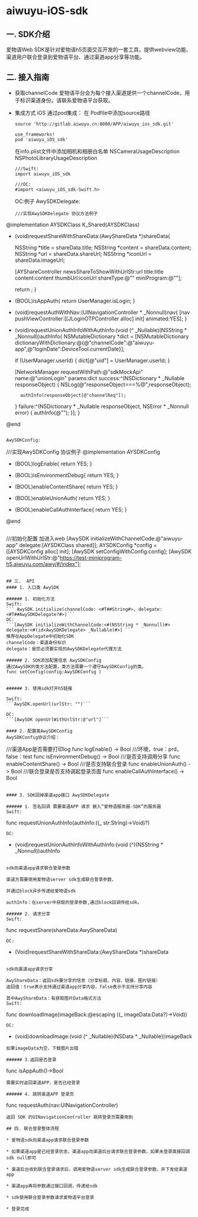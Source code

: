 # aiwuyu-iOS-sdk
## 一. SDK介绍
爱物语Web SDK是针对爱物语h5页面交互开发的一套工具，提供webview功能、渠道用户联合登录到爱物语平台、通过渠道app分享等功能。

## 二. 接入指南
* 获取channelCode
爱物语平台会为每个接入渠道提供一个channelCode，用于标识渠道身份。请联系爱物语平台获取。
* 集成方式
     iOS
     通过pod集成：
     在 Podfile中添加source路径
    ``` 
    source 'http://gitlab.aiwuyu.cn:8080/APP/aiwuyu_ios_sdk.git'
    
    use_frameworks!
    pod 'aiwuyu_iOS_sdk'
    ```
    在info.plist文件中添加相机和相册白名单
    NSCameraUsageDescription
    NSPhotoLibraryUsageDescription
    
    ```
    ///Swift:
    import aiwuyu_iOS_sdk
    ```
    
   ```
   ///OC:
   #import <aiwuyu_iOS_sdk-Swift.h>
   ```
   
   OC:例子
   AwySDKDelegate:
   ```
   ///实现AwySDKDelegate 协议方法例子
@implementation AYSDKClass
K_Shared(AYSDKClass)

- (void)requestShareWithShareData:(AwyShareData *)shareData{
    
    
    NSString *title = shareData.title;
    NSString *content = shareData.content;
    NSString *url = shareData.shareUrl;
    NSString *iconUrl = shareData.imageUrl;

    
    [AYShareController newsShareToShowWithUrlStr:url title:title content:content thumbUrl:iconUrl shareType:@"" miniProgram:@""];
    
    return ;
}

- (BOOL)isAppAuth{
    return UserManager.isLogin;
}
- (void)requestAuthWithNav:(UINavigationController * _Nonnull)nav{
    [nav pushViewController:[[JLoginOTPController alloc] init] animated:YES];
}
- (void)requestUnionAuthInfoWithAuthInfo:(void (^ _Nullable)(NSString * _Nonnull))authInfo{
    NSMutableDictionary *dict = [NSMutableDictionary dictionaryWithDictionary:@{@"channelCode":@"aiwuyu-app",@"loginDate":DeviceTool.currentDate}];
    
    if (UserManager.userId) {
        dict[@"uid"] = UserManager.userId;
    }
    
    
    [NetworkManager requestWithPath:@"sdkMockApi" name:@"unionLogin" params:dict success:^(NSDictionary * _Nullable responseObject) {
        NSLog(@"responseObject===%@",responseObject);
        
        authInfo(responseObject[@"channelReq"]);
    } failure:^(NSDictionary * _Nullable responseObject, NSError * _Nonnull error) {
        authInfo(@"");
    }];
}


@end
   ```
   
   AwySDKConfig:
   ```
   ///实现AwySDKConfig 协议例子
   @implementation AYSDKConfig

- (BOOL)logEnable{
    return YES;
}

- (BOOL)isEnvironmentDebug{
    return YES;
}

- (BOOL)enableContentShare{
    return YES;
}

- (BOOL)enableUnionAuth{
    return YES;
}

- (BOOL)enableCallAuthInterface{
    return YES;
}

@end
   ```
   
   ```
   ///初始化配置 加进入web
   [AwySDK initializeWithChannelCode:@"aiwuyu-app" delegate:[AYSDKClass shared]];
    AYSDKConfig *config = [[AYSDKConfig alloc] init];
    [AwySDK setConfigWithConfig:config];
    [AwySDK openUrlWithUrlStr:@"https://test-miniprogram-h5.aiwuyu.com/awy/#/index"];
   ```
   
## 三.  API
#### 1. 入口类 AwySDK

###### 1. 初始化方法
Swift:
 ``` AwySDK.initialize(channelCode: <#T##String#>, delegate: <#T##AwySDKDelegate?#>)```
OC:
 ```[AwySDK initializeWithChannelCode:<#(NSString * _Nonnull)#> delegate:<#(id<AwySDKDelegate> _Nullable)#>] ```
推荐在AppDelegate中初始化SDK
channelCode：渠道身份标识
delegate：是您必须要实现的AwySDKDelegate代理方法

###### 2. SDK添加配置信息 AwySDKConfig
通过AwySDK的类方法配置，类方法需要一个遵守AwySDKConfig的类。
func setConfig(config:AwySDKConfig )


###### 3. 使用sdk打开h5链接

Swift:
```AwySDK.openUrl(urlStr: "")```

OC:
```[AwySDK openUrlWithUrlStr:@"url"]```

#### 2. 配置类AwySDKConfig
AwySDKConfig协议介绍：

```
///渠道App是否需要打印log
func logEnable() -> Bool
///环境，true：prd， false：test
func isEnvironmentDebug() -> Bool
///是否支持调用分享
func enableContentShare() -> Bool
///是否支持联合登录
func enableUnionAuth() -> Bool
///联合登录是否支持调起登录页面
func enableCallAuthInterface() -> Bool
```

#### 3. SDK回掉渠道app接口 AwySDKDelegate

###### 1. 签名回调 需要渠道APP 请求 嵌入“爱物语服务器-SDK”的服务器
Swift:
```
func requestUnionAuthInfo(authInfo:((_ str:String)->Void)?)
```
OC:
```
- (void)requestUnionAuthInfoWithAuthInfo:(void (^)(NSString * _Nonnull))authInfo
```

sdk向渠道app请求联合登录参数

渠道方需要使用爱物语server sdk生成联合登录参数，

并通过block异步传递给爱物语sdk

authInfo：在server中获取的登录参数,通过block回调传给sdk。

###### 2. 请求分享
Swift:
```
func requestShare(shareData:AwyShareData)
```
OC:
```
- (Void)requestShareWithShareData:(AwyShareData *)shareData
```

sdk向渠道app请求分享 

AwyShareData：返回sdk要分享的信息（分享标题、内容、链接、图片链接）
返回值：true表示支持通过渠道app分享内容，false表示不支持分享内容 

其中AwyShareData：有获取图片Data格式方法
Swift:
```
func downloadImage(imageBack:@escaping ((_ imageData:Data?)->Void))
```
OC:
```
- (void)downloadImage:(void (^ _Nullable)(NSData * _Nullable))imageBack
```
如果imageData为空，下载图片出错

###### 3.返回是否登录
```
func isAppAuth()->Bool
```
需要实时返回渠道APP，是否已经登录

###### 4. 跳转渠道APP 登录页
```
func requestAuth(nav:UINavigationController)
```
返回 SDK 的UINavigationController 跳转登录页需要用到

## 四. 联合登录整体流程

* 爱物语sdk向渠道app请求联合登录参数

* 如果渠道app是已经登录状态，渠道app向渠道后台请求联合登录参数，如果未登录直接回调sdk null即可

* 渠道后台收到联合登录请求后，调用爱物语server sdk生成联合登录参数，并下发给渠道app

* 渠道app再将参数通过接口回调，传递给sdk

* sdk使用联合登录参数请求爱物语平台登录

* 登录完成
